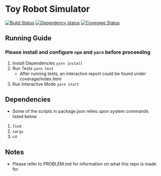 # Toy Robot Simulator

[![Build Status](https://travis-ci.org/aajiwani/toy-robot.svg?branch=master)](https://travis-ci.org/aajiwani/toy-robot)
[![Dependency status](https://david-dm.org/aajiwani/toy-robot.svg)](https://david-dm.org/aajiwani/toy-robot)
[![Coverage Status](https://coveralls.io/repos/github/aajiwani/toy-robot/badge.svg?branch=master)](https://coveralls.io/github/aajiwani/toy-robot?branch=master)

## Running Guide

### Please install and configure `npm` and `yarn` before proceeding

1.  Install Dependencies `yarn install`
2.  Run Tests `yarn test`
    * After running tests, an interactive report could be found under coverage/index.html
3.  Run Interactive Mode `yarn start`

## Dependencies

* Some of the scripts in package.json relies upon system commands listed below

1.  `find`
2.  `xargs`
3.  `cd`

## Notes

* Please refer to PROBLEM.md for information on what this repo is made for
